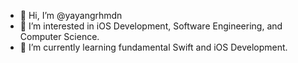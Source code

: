 - 👋 Hi, I’m @yayangrhmdn
- 👀 I’m interested in iOS Development, Software Engineering, and Computer Science.
- 🌱 I’m currently learning fundamental Swift and iOS Development.


<!---
- 💞️ I’m looking to collaborate on ...
- 📫 How to reach me ...

yayangrhmdn/yayangrhmdn is a ✨ special ✨ repository because its `README.md` (this file) appears on your GitHub profile.
You can click the Preview link to take a look at your changes.
--->
